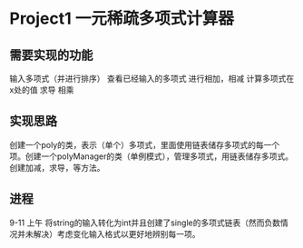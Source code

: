 # Project1 一元稀疏多项式计算器

## 需要实现的功能
输入多项式（并进行排序）
查看已经输入的多项式
进行相加，相减
计算多项式在x处的值
求导
相乘
## 实现思路
创建一个poly的类，表示（单个）多项式，里面使用链表储存多项式的每一个项。创建一个polyManager的类（单例模式），管理多项式，用链表储存多项式。创建加减，求导，等方法。

## 进程
9-11 上午 将string的输入转化为int并且创建了single的多项式链表（然而负数情况并未解决）考虑变化输入格式以更好地辨别每一项。